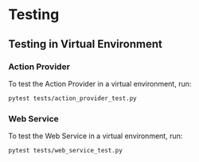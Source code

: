 # Testing

## Testing in Virtual Environment

### Action Provider

To test the Action Provider in a virtual environment, run:

```bash
pytest tests/action_provider_test.py
```

### Web Service

To test the Web Service in a virtual environment, run:

```bash
pytest tests/web_service_test.py
```
